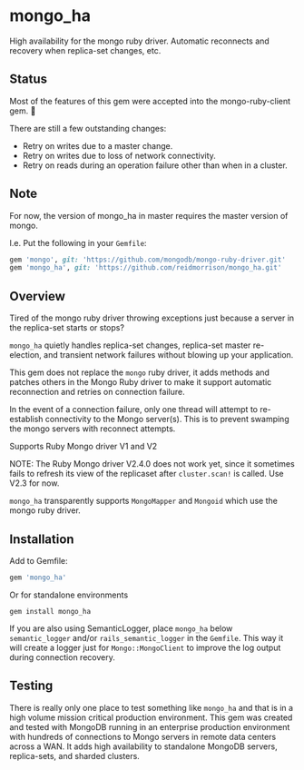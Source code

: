 # mongo_ha

High availability for the mongo ruby driver. Automatic reconnects and recovery when replica-set changes, etc.

## Status

Most of the features of this gem were accepted into the mongo-ruby-client gem. :tada:

There are still a few outstanding changes:
* Retry on writes due to a master change.
* Retry on writes due to loss of network connectivity.
* Retry on reads during an operation failure other than when in a cluster.

## Note

For now, the version of mongo_ha in master requires the master version of mongo.

I.e. Put the following in your `Gemfile`:

~~~ruby
gem 'mongo', git: 'https://github.com/mongodb/mongo-ruby-driver.git'
gem 'mongo_ha', git: 'https://github.com/reidmorrison/mongo_ha.git'
~~~

## Overview

Tired of the mongo ruby driver throwing exceptions just because a server in the
replica-set starts or stops?

`mongo_ha` quietly handles replica-set changes, replica-set master re-election,
and transient network failures without blowing up your application.

This gem does not replace the `mongo` ruby driver, it adds methods and patches
others in the Mongo Ruby driver to make it support automatic reconnection and
retries on connection failure.

In the event of a connection failure, only one thread will attempt to re-establish
connectivity to the Mongo server(s). This is to prevent swamping the mongo
servers with reconnect attempts.

Supports Ruby Mongo driver V1 and V2

NOTE: The Ruby Mongo driver V2.4.0 does not work yet, since it sometimes fails to refresh its view of the
 replicaset after `cluster.scan!` is called. Use V2.3 for now.

`mongo_ha` transparently supports `MongoMapper` and `Mongoid` which use the mongo ruby driver.

## Installation

Add to Gemfile:

```ruby
gem 'mongo_ha'
```

Or for standalone environments

```shell
gem install mongo_ha
```

If you are also using SemanticLogger, place `mongo_ha` below `semantic_logger`
and/or `rails_semantic_logger` in the `Gemfile`. This way it will create a logger
just for `Mongo::MongoClient` to improve the log output during connection recovery.

## Testing

There is really only one place to test something like `mongo_ha` and that is in
a high volume mission critical production environment.
This gem was created and tested with MongoDB running in an
enterprise production environment with hundreds of connections to Mongo servers
in remote data centers across a WAN. It adds high availability to standalone
MongoDB servers, replica-sets, and sharded clusters.
